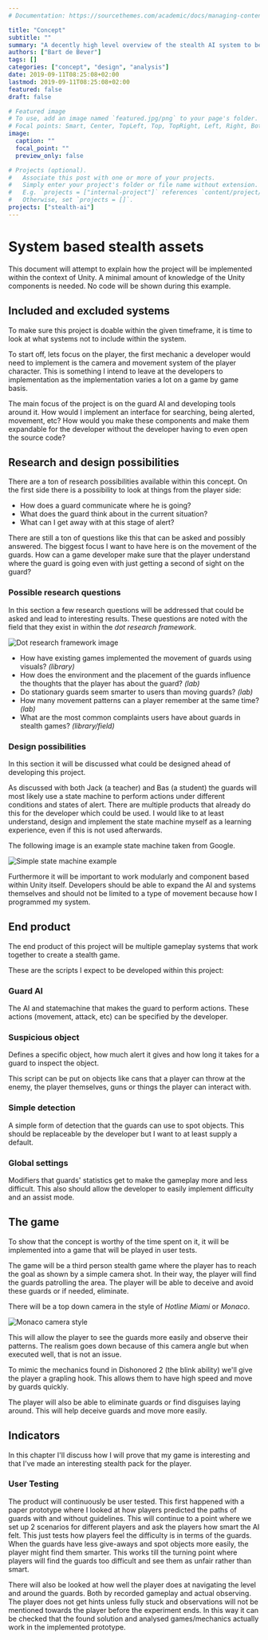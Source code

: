 ```yaml
---
# Documentation: https://sourcethemes.com/academic/docs/managing-content/

title: "Concept"
subtitle: ""
summary: "A decently high level overview of the stealth AI system to be used."
authors: ["Bart de Bever"]
tags: []
categories: ["concept", "design", "analysis"]
date: 2019-09-11T08:25:08+02:00
lastmod: 2019-09-11T08:25:08+02:00
featured: false
draft: false

# Featured image
# To use, add an image named `featured.jpg/png` to your page's folder.
# Focal points: Smart, Center, TopLeft, Top, TopRight, Left, Right, BottomLeft, Bottom, BottomRight.
image:
  caption: ""
  focal_point: ""
  preview_only: false

# Projects (optional).
#   Associate this post with one or more of your projects.
#   Simply enter your project's folder or file name without extension.
#   E.g. `projects = ["internal-project"]` references `content/project/deep-learning/index.md`.
#   Otherwise, set `projects = []`.
projects: ["stealth-ai"]
---
```


# System based stealth assets

This document will attempt to explain how the project will be implemented
within the context of Unity.
A minimal amount of knowledge of the Unity components is needed.
No code will be shown during this example.

## Included and excluded systems

To make sure this project is doable within the given timeframe, it is time to look
at what systems not to include within the system.

To start off, lets focus on the player, the first mechanic a developer would need
to implement is the camera and movement system of the player character.
This is something I intend to leave at the developers to implementation as the implementation
varies a lot on a game by game basis.

The main focus of the project is on the guard AI and developing tools around it.
How would I implement an interface for searching, being alerted, movement, etc?
How would you make these components and make them expandable for the developer without
the developer having to even open the source code?

## Research and design possibilities

There are a ton of research possibilities available within this concept.
On the first side there is a possibility to look at things from the player side:

- How does a guard communicate where he is going?
- What does the guard think about in the current situation?
- What can I get away with at this stage of alert?

There are still a ton of questions like this that can be asked and possibly answered.
The biggest focus I want to have here is on the movement of the guards.
How can a game developer make sure that the player understand where the guard is
going even with just getting a second of sight on the guard?

### Possible research questions

In this section a few research questions will be addressed that could be asked
and lead to interesting results. These questions are noted with the field that
they exist in within the *dot research framework*.

![Dot research framework image](attachments/DOT-Framework.jpg)

- How have existing games implemented the movement of guards using visuals? *(library)*
- How does the environment and the placement of the guards influence the thoughts
that the player has about the guard? *(lab)*
- Do stationary guards seem smarter to users than moving guards? *(lab)*
- How many movement patterns can a player remember at the same time? *(lab)*
- What are the most common complaints users have about guards in stealth games? *(library/field)*

### Design possibilities

In this section it will be discussed what could be designed ahead of developing this
project.

As discussed with both Jack (a teacher) and Bas (a student) the guards will
most likely use a state machine to perform actions under different conditions
and states of alert. There are multiple products that already do this for the developer
which could be used.
I would like to at least understand, design and implement the state machine myself
as a learning experience, even if this is not used afterwards.

The following image is an example state machine taken from Google.

![Simple state machine example](attachments/statemachine.jpg)

Furthermore it will be important to work modularly and component based within
Unity itself. Developers should be able to expand the AI and systems themselves
and should not be limited to a type of movement because how I programmed my system.

## End product

The end product of this project will be multiple gameplay systems that work
together to create a stealth game.

These are the scripts I expect to be developed within this project:

### Guard AI

The AI and statemachine that makes the guard to perform actions.
These actions (movement, attack, etc) can be specified by the developer.

### Suspicious object

Defines a specific object, how much alert it gives and how long it takes for
a guard to inspect the object.

This script can be put on objects like cans that a player can throw at the enemy,
the player themselves, guns or things the player can interact with.

### Simple detection

A simple form of detection that the guards can use to spot objects.
This should be replaceable by the developer but I want to at least supply a default.

### Global settings

Modifiers that guards' statistics get to make the gameplay more and less difficult.
This also should allow the developer to easily implement difficulty and an assist mode.

## The game

To show that the concept is worthy of the time spent on it, it will be implemented
into a game that will be played in user tests.

The game will be a third person stealth game where the player has to reach the
goal as shown by a simple camera shot.
In their way, the player will find the guards patrolling the area.
The player will be able to deceive and avoid these guards or if needed, eliminate.

There will be a top down camera in the style of *Hotline Miami* or *Monaco*.

![Monaco camera style](attachments/monaco.jpg)

This will allow the player to see the guards more easily and observe their patterns.
The realism goes down because of this camera angle but when executed well, that is
not an issue.

To mimic the mechanics found in Dishonored 2 (the blink ability) we'll give the
player a grapling hook. This allows them to have high speed and move by guards quickly.

The player will also be able to eliminate guards or find disguises laying around.
This will help deceive guards and move more easily.

## Indicators

In this chapter I'll discuss how I will prove that my game is interesting and
that I've made an interesting stealth pack for the player.

### User Testing

The product will continuously be user tested. This first happened with a paper
prototype where I looked at how players predicted the paths of guards with
and without guidelines.
This will continue to a point where we set up 2 scenarios for different players
and ask the players how smart the AI felt.
This just tests how players feel the difficulty is in terms of the guards.
When the guards have less give-aways and spot objects more easily, the player might
find them smarter. This works till the turning point where players will find
the guards too difficult and see them as unfair rather than smart.

There will also be looked at how well the player does at navigating the level
and around the guards. Both by recorded gameplay and actual observing.
The player does not get hints unless fully stuck and observations will not be
mentioned towards the player before the experiment ends.
In this way it can be checked that the found solution and analysed games/mechanics
actually work in the implemented prototype.
